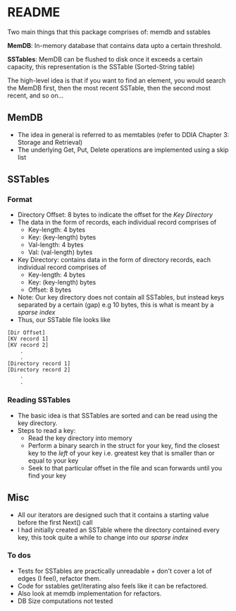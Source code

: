 # README

Two main things that this package comprises of: memdb and sstables

**MemDB**: In-memory database that contains data upto a certain threshold.

**SSTables**: MemDB can be flushed to disk once it exceeds a certain capacity, this representation is the SSTable (Sorted-String table)

The high-level idea is that if you want to find an element, you would search the MemDB first, then the most recent SSTable, then the second most recent, and so on...

## MemDB

- The idea in general is referred to as memtables (refer to DDIA Chapter 3: Storage and Retrieval)
- The underlying Get, Put, Delete operations are implemented using a skip list

## SSTables

### Format

- Directory Offset: 8 bytes to indicate the offset for the _Key Directory_
- The data in the form of records, each individual record comprises of
    - Key-length: 4 bytes
    - Key: (key-length) bytes 
    - Val-length: 4 bytes 
    - Val: (val-length) bytes
- Key Directory: contains data in the form of directory records, each individual record comprises of
    - Key-length: 4 bytes
    - Key: (key-length) bytes
    - Offset: 8 bytes
- Note: Our key directory does not contain all SSTables, but instead keys separated by a certain (gap) e.g 10 bytes, this is what is meant by a _sparse index_
- Thus, our SSTable file looks like
```
[Dir Offset]
[KV record 1]
[KV record 2]
    .
    . 
[Directory record 1]
[Directory record 2]
    .
    .
```

### Reading SSTables
- The basic idea is that SSTables are sorted and can be read using the key directory.
- Steps to read a key: 
    - Read the key directory into memory
    - Perform a binary search in the struct for your key, find the closest key to the _left_ of your key i.e. greatest key that is smaller than or equal to your key
    - Seek to that particular offset in the file and scan forwards until you find your key


## Misc
- All our iterators are designed such that it contains a starting value before the first Next() call
- I had initially created an SSTable where the directory contained every key, this took quite a while to change into our _sparse index_

### To dos
- Tests for SSTables are practically unreadable + don't cover a lot of edges (I feel), refactor them.
- Code for sstables get/iterating also feels like it can be refactored.
- Also look at memdb implementation for refactors.
- DB Size computations not tested